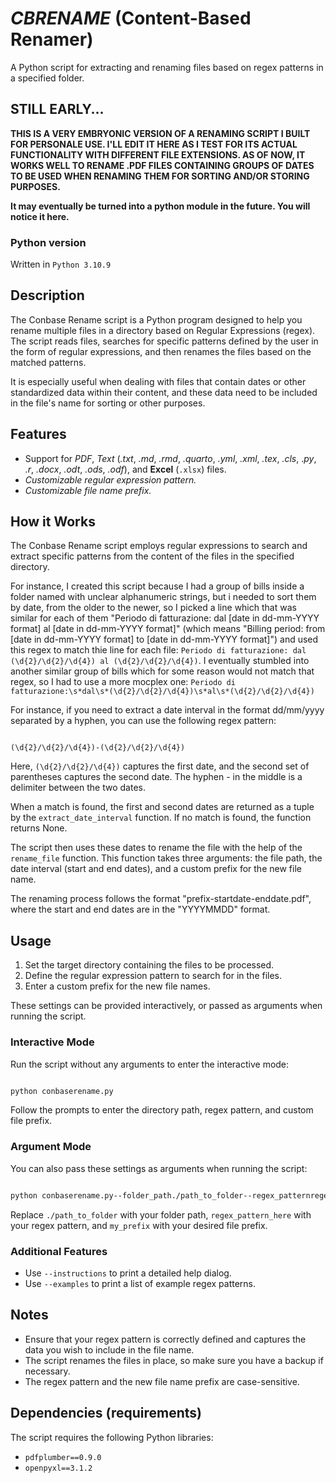 # ***CBRENAME*** (**Content-Based Renamer**)
A Python script for extracting and renaming files based on regex patterns in a specified folder.

## STILL EARLY...

**THIS IS A VERY EMBRYONIC VERSION OF A RENAMING SCRIPT I BUILT FOR PERSONALE USE. I'LL EDIT IT HERE AS I TEST FOR ITS ACTUAL FUNCTIONALITY WITH DIFFERENT FILE EXTENSIONS. AS OF NOW, IT WORKS WELL TO RENAME .PDF FILES CONTAINING GROUPS OF DATES TO BE USED WHEN RENAMING THEM FOR SORTING AND/OR STORING PURPOSES.**

**It may eventually be turned into a python module in the future. You will notice it here.**

### Python version

Written in `Python 3.10.9`

## Description

The Conbase Rename script is a Python program designed to help you rename multiple files in a directory based on Regular Expressions (regex). The script reads files, searches for specific patterns defined by the user in the form of regular expressions, and then renames the files based on the matched patterns.

It is especially useful when dealing with files that contain dates or other standardized data within their content, and these data need to be included in the file's name for sorting or other purposes.

## Features

- Support for *PDF*, *Text* (*.txt*, *.md*, *.rmd*, *.quarto*, *.yml*, *.xml*, *.tex*, *.cls*, .*py*, *.r*, *.docx*, *.odt*, *.ods*, *.odf*), and **Excel** (`.xlsx`) files.
- *Customizable regular expression pattern.*
- *Customizable file name prefix.*

## How it Works

The Conbase Rename script employs regular expressions to search and extract specific patterns from the content of the files in the specified directory.

For instance, I created this script because I had a group of bills inside a folder named with unclear alphanumeric strings, but i needed to sort them by date, from the older to the newer, so I picked a line which that was similar for each of them "Periodo di fatturazione: dal [date in dd-mm-YYYY format] al [date in dd-mm-YYYY format]" (which means "Billing period: from [date in dd-mm-YYYY format] to [date in dd-mm-YYYY format]") and used this regex to match thie line for each file: `Periodo di fatturazione: dal (\d{2}/\d{2}/\d{4}) al (\d{2}/\d{2}/\d{4})`. I eventually stumbled into another similar group of bills which for some reason would not match that regex, so I had to use a more mocplex one: `Periodo di fatturazione:\s*dal\s*(\d{2}/\d{2}/\d{4})\s*al\s*(\d{2}/\d{2}/\d{4})`

For instance, if you need to extract a date interval in the format dd/mm/yyyy separated by a hyphen, you can use the following regex pattern:

```regex

(\d{2}/\d{2}/\d{4})-(\d{2}/\d{2}/\d{4})

```

Here, `(\d{2}/\d{2}/\d{4})` captures the first date, and the second set of parentheses captures the second date. The hyphen - in the middle is a delimiter between the two dates.

When a match is found, the first and second dates are returned as a tuple by the `extract_date_interval` function. If no match is found, the function returns None.

The script then uses these dates to rename the file with the help of the `rename_file` function. This function takes three arguments: the file path, the date interval (start and end dates), and a custom prefix for the new file name.

The renaming process follows the format "prefix-startdate-enddate.pdf", where the start and end dates are in the "YYYYMMDD" format.

## Usage

1. Set the target directory containing the files to be processed.
2. Define the regular expression pattern to search for in the files.
3. Enter a custom prefix for the new file names.

These settings can be provided interactively, or passed as arguments when running the script.

### Interactive Mode

Run the script without any arguments to enter the interactive mode:

```bash

python conbaserename.py

```

Follow the prompts to enter the directory path, regex pattern, and custom file prefix.

### Argument Mode

You can also pass these settings as arguments when running the script:

```bash

python conbaserename.py--folder_path./path_to_folder--regex_patternregex_pattern_here--custom_prefixmy_prefix

```

Replace `./path_to_folder` with your folder path, `regex_pattern_here` with your regex pattern, and `my_prefix` with your desired file prefix.

### Additional Features

- Use `--instructions` to print a detailed help dialog.
- Use `--examples` to print a list of example regex patterns.

## Notes

- Ensure that your regex pattern is correctly defined and captures the data you wish to include in the file name.
- The script renames the files in place, so make sure you have a backup if necessary.
- The regex pattern and the new file name prefix are case-sensitive.

## Dependencies (requirements)

The script requires the following Python libraries:

- `pdfplumber==0.9.0`
- `openpyxl==3.1.2`
